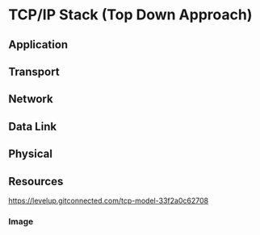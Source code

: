 # TCP/IP Stack (Top Down Approach)



## Application

## Transport

## Network

## Data Link

## Physical

## Resources

https://levelup.gitconnected.com/tcp-model-33f2a0c62708

### Image

